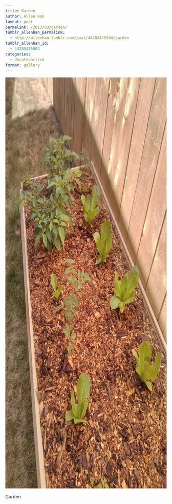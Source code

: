 ```yaml
---
title: Garden
author: Allen Han
layout: post
permalink: /2013/03/garden/
tumblr_allenhan_permalink:
  - http://allenhan.tumblr.com/post/44283475504/garden
tumblr_allenhan_id:
  - 44283475504
categories:
  - Uncategorized
format: gallery
---
```

[<img class="alignnone size-full wp-image-437" alt="tumblr_miz28q43Jj1qzkacto1_" src="/images/uploads/2013/03/tumblr_miz28q43Jj1qzkacto1_.jpg" width="960" height="1280" />][1]

Garden

 [1]: /images/uploads/2013/03/tumblr_miz28q43Jj1qzkacto1_.jpg
